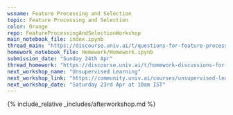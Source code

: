 ```yaml
---
wsname: Feature Processing and Selection
topic: Feature Processing and Selection
color: Orange
repo: FeatureProcessingAndSelectionWorkshop
main_notebook_file: index.ipynb
thread_main: "https://discourse.univ.ai/t/questions-for-feature-processing-workshop/12784?u=bbhaskar8"
homework_notebook_file: Homework/Homework.ipynb
submission_date: "Sunday 24th Apr"
thread_homework: "https://discourse.univ.ai/t/homework-discussions-for-feature-processing-workshop/12785?u=bbhaskar8"
next_workshop_name: "Unsupervised Learning"
next_workshop_link: "https://community.univ.ai/courses/unsupervised-learning/"
next_workshop_date: "Saturday 23rd Apr at 10am IST"
---
```


{% include_relative _includes/afterworkshop.md %}
